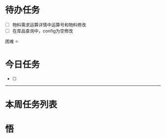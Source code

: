 # 待办任务
- [ ] 物料需求运算详情中运算号和物料修改
- [ ] 在库品查询中，config为空修改

困难
⭐

# 今日任务
- [ ] 




------
# 本周任务列表



# 悟